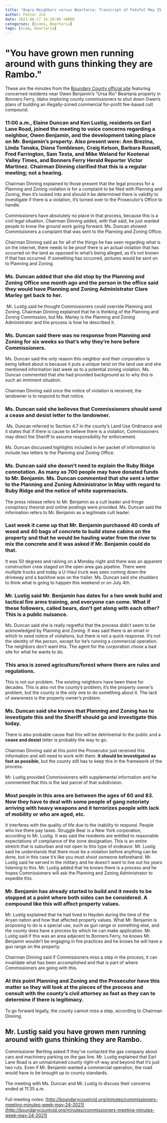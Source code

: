```yaml
---
title: "Angry Neighbors versus Beartaria: Transcript of Fateful May 25 Boundary County Commissioners Meeting"
author: Pastor Jim
date: 2021-06-17 14:10:00 +0800
categories: [Scams, Beartaria]
tags: [scam, beartaria]
---
```

 
# "You have grown men running around with guns thinking they are Rambo."

These are the minutes from the [Boundary County official site](http://boundarycountyid.org/minutes/commissioners-meeting-minutes-week-may-24-2021) featuring concerned residents near Owen Benjamin’s “Ursa Rio” Beartaria property in Bonners Ferry, Idaho imploring county commissioners to shut down Owen’s plans of building an illegally-zoned commercial for-profit fee-based cult compound. 

### 11:00 a.m., Elaine Duncan and Ken Lustig, residents on Earl Lane Road, joined the meeting to voice concerns regarding a neighbor, Owen Benjamin, and the development taking place on Mr. Benjamin’s property. Also present were: Ann Brezina, Linda Tanaka, Diana Tombleson, Craig Kelson, Barbara Russell, Fred Farrington, Sam Testa, and Mike Weland for Kootenai Valley Times, and Bonners Ferry Herald Reporter Victor Martinez. Chairman Dinning clarified that this is a regular meeting; not a hearing.

Chairman Dinning explained to those present that the legal process for a Planning and Zoning violation is for a complaint to be filed with Planning and Zoning, then it’s looked into and should it be determined there is validity to investigate if there is a violation, it’s turned over to the Prosecutor’s Office to handle.
​<br><br>
Commissioners have absolutely no place in that process, because this is a civil legal situation. Chairman Dinning added, with that said, he just wanted people to know the ground work going forward. Ms. Duncan showed Commissioners a complaint that was sent to the Planning and Zoning Office.
<br><br>
Chairman Dinning said as for all of the things he has seen regarding what is on the internet, there needs to be proof there is an actual violation that has occurred on the land as opposed to what’s being alleged, as it’s not known if that has occurred. If something has occurred, pictures would be sent on to Planning and Zoning. 
​
### Ms. Duncan added that she did stop by the Planning and Zoning Office one month ago and the person in the office said they would have Planning and Zoning Administrator Clare Marley get back to her.
​
Mr. Lustig said he thought Commissioners could override Planning and Zoning. Chairman Dinning explained that he is thinking of the Planning and Zoning Commission, but Ms. Marley is the Planning and Zoning Administrator and the process is how he described it. 
​
### Ms. Duncan said there was no response from Planning and Zoning for six weeks so that’s why they’re here before Commissioners.

Ms. Duncan said the only reason this neighbor and their corporation is being talked about is because it puts a unique twist on the land use and she mentioned information last week as to a potential zoning violation. Ms. Duncan commented that she had provided background as to why this is such an imminent situation.
​​<br><br>
Chairman Dinning said once the notice of violation is received, the landowner is to respond to that notice. 
​
### Ms. Duncan said she believes that Commissioners should send a cease and desist letter to the landowner. 
​
Ms. Duncan referred to Section 4.7 in the county’s Land Use Ordinance and it states that if there is cause to believe there is a violation, Commissioners may direct the Sheriff to assume responsibility for enforcement. 
​​<br><br>
Ms. Duncan discussed highlights included in her packet of information to include two letters to the Planning and Zoning Office. 
​
### Ms. Duncan said she doesn’t need to explain the Ruby Ridge connotation. As many as 700 people may have donated funds to Mr. Benjamin. Ms. Duncan commented that she sent a letter to the Planning and Zoning Administrator in May with regard to Ruby Ridge and the notice of white supremacists.

The press release refers to Mr. Benjamin as a cult leader and fringe conspiracy theorist and online postings were provided. Ms. Duncan said the information refers to Mr. Benjamin as a legitimate cult leader. 
​
### Last week it came up that Mr. Benjamin purchased 40 cords of wood and 40 bags of concrete to build stone cabins on the property and that he would be hauling water from the river to mix the concrete and it was asked if Mr. Benjamin could do that.

It was 50 degrees and raining on a Monday night and there was an apparent construction crew staged on the open area gas pipeline. There were multiple trucks and today a U-Haul truck was seen coming down the driveway and a backhoe was on the trailer. Ms. Duncan said she shudders to think what is going to happen this weekend or on July 4th.
​
### Mr. Lustig said Mr. Benjamin has dates for a two week build and tactical fire arms training, and everyone can come. What if these followers, called bears, don’t get along with each other? This is a public nuisance.

Ms. Duncan said she is really regretful that the process didn’t seem to be acknowledged by Planning and Zoning. It was said there is an email in which to send notice of violations, but there is not a quick response. It’s not the identity of the person, except for he’s running a commercial operation. The neighbors don’t want this. The agent for the corporation chose a bad site for what he wants to do. 
​
### This area is zoned agriculture/forest where there are rules and regulations.

This is not our problem. The existing neighbors have been there for decades. This is also not the county’s problem; it’s the property owner’s problem, but the county is the only one to do something about it. The lack of awareness is the property owner’s problem. 
​
### Ms. Duncan said she knows that Planning and Zoning has to investigate this and the Sheriff should go and investigate this today.

There is also probable cause that this will be detrimental to the public and a **cease and desist** letter is probably the way to go.
​​<br><br>
Chairman Dinning said at this point the Prosecutor just received this information and will need to work with them. **It should be investigated as fast as possible**, but the county still has to keep this in the framework of the process.
​​<br><br>
Mr. Lustig provided Commissioners with supplemental information and he commented that this is the last parcel of that subdivision. 
​
### Most people in this area are between the ages of 60 and 83. Now they have to deal with some people of gang notoriety arriving with heavy weapons and it terrorizes people with lack of mobility or who are aged, etc.

It interferes with the quality of life due to the inability to respond. People who live there pay taxes. Struggle Bear is a New York corporation, according to Mr. Lustig. It was said the residents are entitled to reasonable expectations of compliance of the zone designation. This is an entire stretch that is suburban and not open to this type of endeavor. Mr. Lustig said he understands that there must be a violation before anything can be done, but in this case it’s like you must shoot someone beforehand. Mr. Lustig said he served in the military and he doesn’t want to live out his years listening to this. Mr. Lustig added that he knows there is a process and he hopes Commissioners will ask the Planning and Zoning Administrator to expedite this. 
​
### Mr. Benjamin has already started to build and it needs to be stopped at a point where both sides can be considered. A compound like this will affect property values.

Mr. Lustig explained that he had lived in Hayden during the time of the Aryan nation and how that affected property values. What Mr. Benjamin is proposing to do is a special use, such as gun range or something else, and the county does have a process by which he can make application. Mr. Lustig said if this was an area adjacent to Bonners Ferry, he knows Mr. Benjamin wouldn’t be engaging in fire practices and he knows he will have a gun range on the property.
​​<br><br>
Chairman Dinning said if Commissioners miss a step in the process, it can invalidate what has been accomplished and that is part of where Commissioners are going with this. 
​
### At this point Planning and Zoning and the Prosecutor have this matter so they will look at the pieces of the process and consult with the county’s civil attorney as fast as they can to determine if there is legitimacy.

To go forward legally, the county cannot miss a step, according to Chairman Dinning.
​
## Mr. Lustig said you have grown men running around with guns thinking they are Rambo.

Commissioner Bertling asked if they’ve contacted the gas company about cars and machinery parking on the gas line. Mr. Lustig explained that Earl Lane Road is an unmaintained county right-of-way and beyond that it’s just two ruts. Even if Mr. Benjamin wanted a commercial operation, the road would have to be brought up to county standards.
​​<br><br>
The meeting with Ms. Duncan and Mr. Lustig to discuss their concerns ended at 11:35 a.m.
​​<br><br>
Full meeting notes: [http://boundarycountyid.org/minutes/commissioners-meeting-minutes-week-may-24-2021](http://boundarycountyid.org/minutes/commissioners-meeting-minutes-week-may-24-2021)
